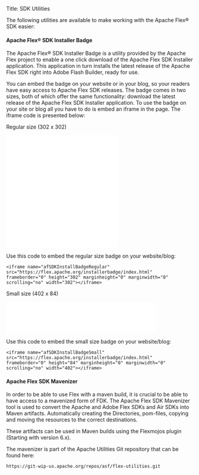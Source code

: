 Title:  SDK Utilities

<p>
    The following utilities are available to make working with the Apache Flex® SDK easier:
</p>

<div class="headline"><h4 class="title">Apache Flex® SDK Installer Badge</h4></div>

The Apache Flex® SDK Installer Badge is a utility provided by the Apache Flex project to enable a one click download of the Apache Flex SDK Installer application. This application in turn installs the latest release of the Apache Flex SDK right into Adobe Flash Builder, ready for use.

You can embed the badge on your website or in your blog, so your readers have easy access to Apache Flex SDK releases. The badge comes in two sizes, both of which offer the same functionality: download the latest release of the Apache Flex SDK Installer application. To use the badge on your site or blog all you have to do is embed an iframe in the page. The iframe code is presented below:

Regular size (302 x 302)

<iframe name="afSDKInstallBadgeRegular" src="./installerbadge/index.html" frameborder="0" height="302" marginheight="0" marginwidth="0" scrolling="no" width="302"></iframe>

Use this code to embed the regular size badge on your website/blog:

    <iframe name="afSDKInstallBadgeRegular" src="https://flex.apache.org/installerbadge/index.html"
    frameborder="0" height="302" marginheight="0" marginwidth="0" scrolling="no" width="302"></iframe>

Small size (402 x 84)

<iframe name="afSDKInstallBadgeSmall" src="./installerbadge/index.html" frameborder="0" height="84" marginheight="0" marginwidth="0" scrolling="no" width="402"></iframe>

Use this code to embed the small size badge on your website/blog:

    <iframe name="afSDKInstallBadgeSmall" src="https://flex.apache.org/installerbadge/index.html"
    frameborder="0" height="84" marginheight="0" marginwidth="0" scrolling="no" width="402"></iframe>


<div class="headline"><h4 class="title">Apache Flex SDK Mavenizer</h4></div>

In order to be able to use Flex with a maven build, it is crucial to be able to have access to a mavenized form of FDK. The Apache Flex SDK Mavenizer tool is used to convert the Apache and Adobe Flex SDKs and Air SDKs into Maven artifacts. Automatically creating the Directories, pom-files, copying and moving the resources to the correct destinations.

These artifacts can be used in Maven builds using the Flexmojos plugin (Starting with version 6.x).

The mavenizer is part of the Apache Utilities Git repository that can be found here:

    https://git-wip-us.apache.org/repos/asf/flex-utilities.git